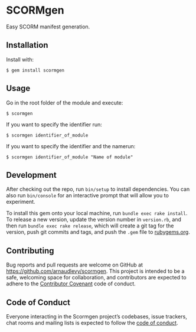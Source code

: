 # SCORMgen

Easy SCORM manifest generation.

## Installation

Install with:

    $ gem install scormgen

## Usage

Go in the root folder of the module and execute:

    $ scormgen

If you want to specify the identifier run:

    $ scormgen identifier_of_module

If you want to specify the identifier and the namerun:

    $ scormgen identifier_of_module "Name of module"

## Development

After checking out the repo, run `bin/setup` to install dependencies. You can also run `bin/console` for an interactive prompt that will allow you to experiment.

To install this gem onto your local machine, run `bundle exec rake install`. To release a new version, update the version number in `version.rb`, and then run `bundle exec rake release`, which will create a git tag for the version, push git commits and tags, and push the `.gem` file to [rubygems.org](https://rubygems.org).

## Contributing

Bug reports and pull requests are welcome on GitHub at https://github.com/arnaudlevy/scormgen. This project is intended to be a safe, welcoming space for collaboration, and contributors are expected to adhere to the [Contributor Covenant](http://contributor-covenant.org) code of conduct.

## Code of Conduct

Everyone interacting in the Scormgen project’s codebases, issue trackers, chat rooms and mailing lists is expected to follow the [code of conduct](https://github.com/arnaudlevy/scormgen/blob/master/CODE_OF_CONDUCT.md).
